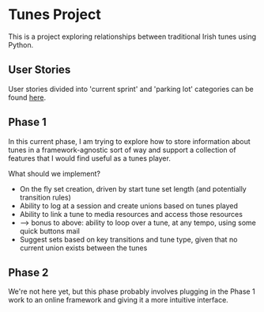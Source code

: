 # Tunes Project

This is a project exploring relationships between traditional Irish tunes using Python.

## User Stories

User stories divided into 'current sprint' and 'parking lot' categories can be found [here](https://docs.google.com/document/d/1NmkJvdyGIg_uRA1CXCmsfzD2kpdQg0QoPHq0OWZlYic/edit?usp=sharing).

## Phase 1

In this current phase, I am trying to explore how to store information about tunes in a framework-agnostic sort of way and support a collection of features that I would find useful as a tunes player.

What should we implement?

* On the fly set creation, driven by start tune set length (and potentially transition rules)
* Ability to log at a session and create unions based on tunes played
* Ability to link a tune to media resources and access those resources
* --> bonus to above: ability to loop over a tune, at any tempo, using some quick buttons
mail
* Suggest sets based on key transitions and tune type, given that no current union exists between the tunes

## Phase 2

We're not here yet, but this phase probably involves plugging in the Phase 1 work to an online framework and giving it a more intuitive interface.
